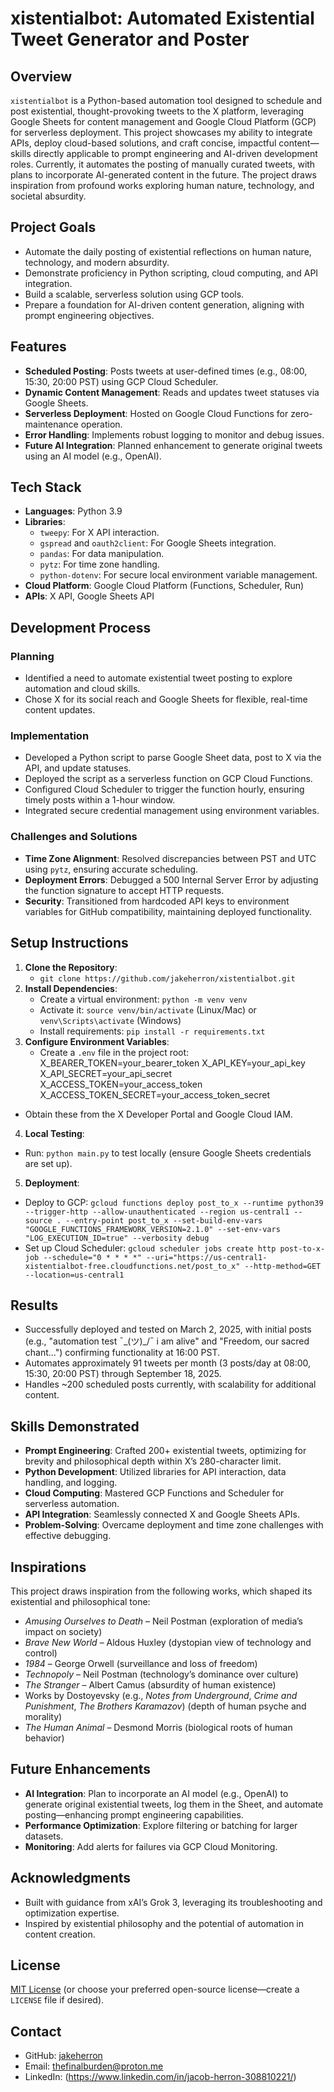 # xistentialbot: Automated Existential Tweet Generator and Poster

## Overview
`xistentialbot` is a Python-based automation tool designed to schedule and post existential, thought-provoking tweets to the X platform, leveraging Google Sheets for content management and Google Cloud Platform (GCP) for serverless deployment. This project showcases my ability to integrate APIs, deploy cloud-based solutions, and craft concise, impactful content—skills directly applicable to prompt engineering and AI-driven development roles. Currently, it automates the posting of manually curated tweets, with plans to incorporate AI-generated content in the future. The project draws inspiration from profound works exploring human nature, technology, and societal absurdity.

## Project Goals
- Automate the daily posting of existential reflections on human nature, technology, and modern absurdity.
- Demonstrate proficiency in Python scripting, cloud computing, and API integration.
- Build a scalable, serverless solution using GCP tools.
- Prepare a foundation for AI-driven content generation, aligning with prompt engineering objectives.

## Features
- **Scheduled Posting**: Posts tweets at user-defined times (e.g., 08:00, 15:30, 20:00 PST) using GCP Cloud Scheduler.
- **Dynamic Content Management**: Reads and updates tweet statuses via Google Sheets.
- **Serverless Deployment**: Hosted on Google Cloud Functions for zero-maintenance operation.
- **Error Handling**: Implements robust logging to monitor and debug issues.
- **Future AI Integration**: Planned enhancement to generate original tweets using an AI model (e.g., OpenAI).

## Tech Stack
- **Languages**: Python 3.9
- **Libraries**:
  - `tweepy`: For X API interaction.
  - `gspread` and `oauth2client`: For Google Sheets integration.
  - `pandas`: For data manipulation.
  - `pytz`: For time zone handling.
  - `python-dotenv`: For secure local environment variable management.
- **Cloud Platform**: Google Cloud Platform (Functions, Scheduler, Run)
- **APIs**: X API, Google Sheets API

## Development Process
### Planning
- Identified a need to automate existential tweet posting to explore automation and cloud skills.
- Chose X for its social reach and Google Sheets for flexible, real-time content updates.

### Implementation
- Developed a Python script to parse Google Sheet data, post to X via the API, and update statuses.
- Deployed the script as a serverless function on GCP Cloud Functions.
- Configured Cloud Scheduler to trigger the function hourly, ensuring timely posts within a 1-hour window.
- Integrated secure credential management using environment variables.

### Challenges and Solutions
- **Time Zone Alignment**: Resolved discrepancies between PST and UTC using `pytz`, ensuring accurate scheduling.
- **Deployment Errors**: Debugged a 500 Internal Server Error by adjusting the function signature to accept HTTP requests.
- **Security**: Transitioned from hardcoded API keys to environment variables for GitHub compatibility, maintaining deployed functionality.

## Setup Instructions
1. **Clone the Repository**:
   - `git clone https://github.com/jakeherron/xistentialbot.git`
2. **Install Dependencies**:
   - Create a virtual environment: `python -m venv venv`
   - Activate it: `source venv/bin/activate` (Linux/Mac) or `venv\Scripts\activate` (Windows)
   - Install requirements: `pip install -r requirements.txt`
3. **Configure Environment Variables**:
   - Create a `.env` file in the project root:
X_BEARER_TOKEN=your_bearer_token X_API_KEY=your_api_key X_API_SECRET=your_api_secret X_ACCESS_TOKEN=your_access_token X_ACCESS_TOKEN_SECRET=your_access_token_secret

- Obtain these from the X Developer Portal and Google Cloud IAM.
4. **Local Testing**:
- Run: `python main.py` to test locally (ensure Google Sheets credentials are set up).
5. **Deployment**:
- Deploy to GCP: `gcloud functions deploy post_to_x --runtime python39 --trigger-http --allow-unauthenticated --region us-central1 --source . --entry-point post_to_x --set-build-env-vars "GOOGLE_FUNCTIONS_FRAMEWORK_VERSION=2.1.0" --set-env-vars "LOG_EXECUTION_ID=true" --verbosity debug`
- Set up Cloud Scheduler: `gcloud scheduler jobs create http post-to-x-job --schedule="0 * * * *" --uri="https://us-central1-xistentialbot-free.cloudfunctions.net/post_to_x" --http-method=GET --location=us-central1`

## Results
- Successfully deployed and tested on March 2, 2025, with initial posts (e.g., "automation test ¯\_(ツ)_/¯ i am alive" and "Freedom, our sacred chant...") confirming functionality at 16:00 PST.
- Automates approximately 91 tweets per month (3 posts/day at 08:00, 15:30, 20:00 PST) through September 18, 2025.
- Handles ~200 scheduled posts currently, with scalability for additional content.

## Skills Demonstrated
- **Prompt Engineering**: Crafted 200+ existential tweets, optimizing for brevity and philosophical depth within X’s 280-character limit.
- **Python Development**: Utilized libraries for API interaction, data handling, and logging.
- **Cloud Computing**: Mastered GCP Functions and Scheduler for serverless automation.
- **API Integration**: Seamlessly connected X and Google Sheets APIs.
- **Problem-Solving**: Overcame deployment and time zone challenges with effective debugging.

## Inspirations
This project draws inspiration from the following works, which shaped its existential and philosophical tone:
- *Amusing Ourselves to Death* – Neil Postman (exploration of media’s impact on society)
- *Brave New World* – Aldous Huxley (dystopian view of technology and control)
- *1984* – George Orwell (surveillance and loss of freedom)
- *Technopoly* – Neil Postman (technology’s dominance over culture)
- *The Stranger* – Albert Camus (absurdity of human existence)
- Works by Dostoyevsky (e.g., *Notes from Underground*, *Crime and Punishment*, *The Brothers Karamazov*) (depth of human psyche and morality)
- *The Human Animal* – Desmond Morris (biological roots of human behavior)

## Future Enhancements
- **AI Integration**: Plan to incorporate an AI model (e.g., OpenAI) to generate original existential tweets, log them in the Sheet, and automate posting—enhancing prompt engineering capabilities.
- **Performance Optimization**: Explore filtering or batching for larger datasets.
- **Monitoring**: Add alerts for failures via GCP Cloud Monitoring.

## Acknowledgments
- Built with guidance from xAI’s Grok 3, leveraging its troubleshooting and optimization expertise.
- Inspired by existential philosophy and the potential of automation in content creation.

## License
[MIT License](LICENSE) (or choose your preferred open-source license—create a `LICENSE` file if desired).

## Contact
- GitHub: [jakeherron](https://github.com/jakeherron)
- Email: thefinalburden@proton.me
- LinkedIn: (https://www.linkedin.com/in/jacob-herron-308810221/)
